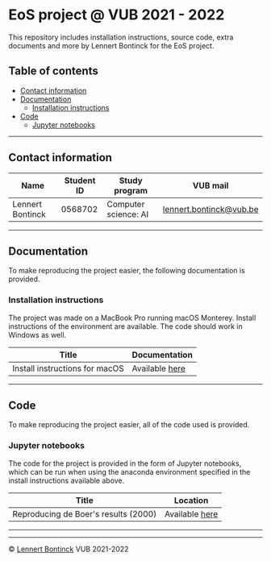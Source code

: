 # EoS project @ VUB 2021 - 2022

This repository includes installation instructions, source code, extra documents and more by Lennert Bontinck for the EoS project.



## Table of contents

- [Contact information](#contact-information)
- [Documentation](#documentation)
  - [Installation instructions](#installation-instructions)
- [Code](#code)
  - [Jupyter notebooks](#jupyter-notebooks)

<hr>


## Contact information

| Name             | Student ID | Study program        | VUB mail                                                  |
| ---------------- | ---------- | -------------------- | --------------------------------------------------------- |
| Lennert Bontinck | 0568702    | Computer science: AI | [lennert.bontinck@vub.be](mailto:lennert.bontinck@vub.be) |

<hr>


## Documentation

To make reproducing the project easier, the following documentation is provided.

### Installation instructions

The project was made on a MacBook Pro running macOS Monterey. Install instructions of the environment are available. The code should work in Windows as well.

| Title                          | Documentation                                         |
| ------------------------------ | ----------------------------------------------------- |
| Install instructions for macOS | Available [here](documentation/installation/macos.md) |


<hr>


## Code

To make reproducing the project easier, all of the code used is provided.

### Jupyter notebooks

The code for the project is provided in the form of Jupyter notebooks, which can be run when using the anaconda environment specified in the install instructions available above.

| Title                                | Location                                                     |
| ------------------------------------ | ------------------------------------------------------------ |
| Reproducing de Boer's results (2000) | Available [here](code/notebooks/1_reproducing_de_boer_2000.ipynb) |


* * *
* * *
© [Lennert Bontinck](https://www.lennertbontinck.com/) VUB 2021-2022